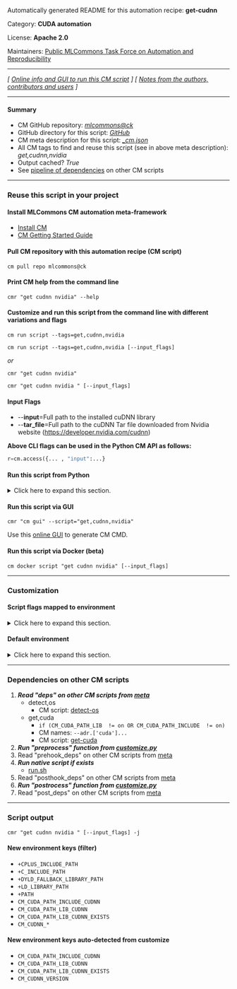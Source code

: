 Automatically generated README for this automation recipe: **get-cudnn**

Category: **CUDA automation**

License: **Apache 2.0**

Maintainers: [Public MLCommons Task Force on Automation and Reproducibility](https://github.com/mlcommons/ck/blob/master/docs/taskforce.md)

---
*[ [Online info and GUI to run this CM script](https://access.cknowledge.org/playground/?action=scripts&name=get-cudnn,d73ee19baee14df8) ] [ [Notes from the authors, contributors and users](README-extra.md) ]*

---
#### Summary

* CM GitHub repository: *[mlcommons@ck](https://github.com/mlcommons/ck/tree/dev/cm-mlops)*
* GitHub directory for this script: *[GitHub](https://github.com/mlcommons/ck/tree/dev/cm-mlops/script/get-cudnn)*
* CM meta description for this script: *[_cm.json](_cm.json)*
* All CM tags to find and reuse this script (see in above meta description): *get,cudnn,nvidia*
* Output cached? *True*
* See [pipeline of dependencies](#dependencies-on-other-cm-scripts) on other CM scripts


---
### Reuse this script in your project

#### Install MLCommons CM automation meta-framework

* [Install CM](https://access.cknowledge.org/playground/?action=install)
* [CM Getting Started Guide](https://github.com/mlcommons/ck/blob/master/docs/getting-started.md)

#### Pull CM repository with this automation recipe (CM script)

```cm pull repo mlcommons@ck```

#### Print CM help from the command line

````cmr "get cudnn nvidia" --help````

#### Customize and run this script from the command line with different variations and flags

`cm run script --tags=get,cudnn,nvidia`

`cm run script --tags=get,cudnn,nvidia [--input_flags]`

*or*

`cmr "get cudnn nvidia"`

`cmr "get cudnn nvidia " [--input_flags]`



#### Input Flags

* --**input**=Full path to the installed cuDNN library
* --**tar_file**=Full path to the cuDNN Tar file downloaded from Nvidia website (https://developer.nvidia.com/cudnn)

**Above CLI flags can be used in the Python CM API as follows:**

```python
r=cm.access({... , "input":...}
```
#### Run this script from Python

<details>
<summary>Click here to expand this section.</summary>

```python

import cmind

r = cmind.access({'action':'run'
                  'automation':'script',
                  'tags':'get,cudnn,nvidia'
                  'out':'con',
                  ...
                  (other input keys for this script)
                  ...
                 })

if r['return']>0:
    print (r['error'])

```

</details>


#### Run this script via GUI

```cmr "cm gui" --script="get,cudnn,nvidia"```

Use this [online GUI](https://cKnowledge.org/cm-gui/?tags=get,cudnn,nvidia) to generate CM CMD.

#### Run this script via Docker (beta)

`cm docker script "get cudnn nvidia" [--input_flags]`

___
### Customization


#### Script flags mapped to environment
<details>
<summary>Click here to expand this section.</summary>

* `--input=value`  &rarr;  `CM_INPUT=value`
* `--tar_file=value`  &rarr;  `CM_CUDNN_TAR_FILE_PATH=value`

**Above CLI flags can be used in the Python CM API as follows:**

```python
r=cm.access({... , "input":...}
```

</details>

#### Default environment

<details>
<summary>Click here to expand this section.</summary>

These keys can be updated via `--env.KEY=VALUE` or `env` dictionary in `@input.json` or using script flags.

* CM_SUDO: `sudo`
* CM_INPUT: ``

</details>

___
### Dependencies on other CM scripts


  1. ***Read "deps" on other CM scripts from [meta](https://github.com/mlcommons/ck/tree/dev/cm-mlops/script/get-cudnn/_cm.json)***
     * detect,os
       - CM script: [detect-os](https://github.com/mlcommons/ck/tree/master/cm-mlops/script/detect-os)
     * get,cuda
       * `if (CM_CUDA_PATH_LIB  != on OR CM_CUDA_PATH_INCLUDE  != on)`
       * CM names: `--adr.['cuda']...`
       - CM script: [get-cuda](https://github.com/mlcommons/ck/tree/master/cm-mlops/script/get-cuda)
  1. ***Run "preprocess" function from [customize.py](https://github.com/mlcommons/ck/tree/dev/cm-mlops/script/get-cudnn/customize.py)***
  1. Read "prehook_deps" on other CM scripts from [meta](https://github.com/mlcommons/ck/tree/dev/cm-mlops/script/get-cudnn/_cm.json)
  1. ***Run native script if exists***
     * [run.sh](https://github.com/mlcommons/ck/tree/dev/cm-mlops/script/get-cudnn/run.sh)
  1. Read "posthook_deps" on other CM scripts from [meta](https://github.com/mlcommons/ck/tree/dev/cm-mlops/script/get-cudnn/_cm.json)
  1. ***Run "postrocess" function from [customize.py](https://github.com/mlcommons/ck/tree/dev/cm-mlops/script/get-cudnn/customize.py)***
  1. Read "post_deps" on other CM scripts from [meta](https://github.com/mlcommons/ck/tree/dev/cm-mlops/script/get-cudnn/_cm.json)

___
### Script output
`cmr "get cudnn nvidia " [--input_flags] -j`
#### New environment keys (filter)

* `+CPLUS_INCLUDE_PATH`
* `+C_INCLUDE_PATH`
* `+DYLD_FALLBACK_LIBRARY_PATH`
* `+LD_LIBRARY_PATH`
* `+PATH`
* `CM_CUDA_PATH_INCLUDE_CUDNN`
* `CM_CUDA_PATH_LIB_CUDNN`
* `CM_CUDA_PATH_LIB_CUDNN_EXISTS`
* `CM_CUDNN_*`
#### New environment keys auto-detected from customize

* `CM_CUDA_PATH_INCLUDE_CUDNN`
* `CM_CUDA_PATH_LIB_CUDNN`
* `CM_CUDA_PATH_LIB_CUDNN_EXISTS`
* `CM_CUDNN_VERSION`